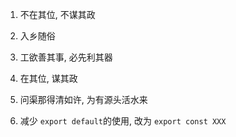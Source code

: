 1. 不在其位, 不谋其政
2. 入乡随俗
3. 工欲善其事, 必先利其器
4. 在其位, 谋其政
5. 问渠那得清如许, 为有源头活水来


1. 减少 `export default`的使用, 改为 `export const XXX`

